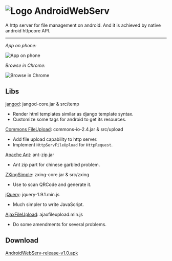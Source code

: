 # ![Logo](https://github.com/joinAero/AndroidWebServ/raw/master/res/drawable-mdpi/ic_launcher.png) AndroidWebServ

A http server for file management on android. And it is achieved by native android httpcore API.

---

*App on phone:*

![App on phone](https://github.com/joinAero/AndroidWebServ/raw/master/ImgApp.png)

*Browse in Chrome:*

![Browse in Chrome](https://github.com/joinAero/AndroidWebServ/raw/master/ImgWeb.png)

## Libs

[jangod](https://code.google.com/p/jangod/): jangod-core.jar & src/temp

* Render html templates similar as django template syntax.
* Customize some tags for android to get its resources.

[Commons FileUpload](http://commons.apache.org/proper/commons-fileupload/): commons-io-2.4.jar & src/upload

* Add file upload capability to http server.
* Implement `HttpServFileUpload` for `HttpRequest`.

[Apache Ant](http://ant.apache.org/): ant-zip.jar

* Ant zip part for chinese garbled problem.

[ZXingSimple](https://github.com/joinAero/ZXingSimple): zxing-core.jar & src/zxing

* Use to scan QRCode and generate it.

[jQuery](http://jquery.com/): jquery-1.9.1.min.js

* Much simpler to write JavaScript.

[AjaxFileUpload](http://www.phpletter.com/Our-Projects/AjaxFileUpload/): ajaxfileupload.min.js

* Do some amendments for several problems.

## Download

[AndroidWebServ-release-v1.0.apk](https://add110.opendrive.com/files?70641844_EYGvD)
